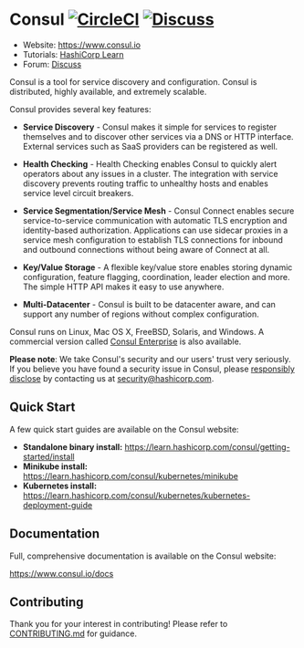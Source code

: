 # Consul [![CircleCI](https://circleci.com/gh/hashicorp/consul/tree/master.svg?style=svg)](https://circleci.com/gh/hashicorp/consul/tree/master) [![Discuss](https://img.shields.io/badge/discuss-consul-ca2171.svg?style=flat)](https://discuss.hashicorp.com/c/consul)

* Website: https://www.consul.io
* Tutorials: [HashiCorp Learn](https://learn.hashicorp.com/consul)
* Forum: [Discuss](https://discuss.hashicorp.com/c/consul)

Consul is a tool for service discovery and configuration. Consul is
distributed, highly available, and extremely scalable.

Consul provides several key features:

* **Service Discovery** - Consul makes it simple for services to register
  themselves and to discover other services via a DNS or HTTP interface.
  External services such as SaaS providers can be registered as well.

* **Health Checking** - Health Checking enables Consul to quickly alert
  operators about any issues in a cluster. The integration with service
  discovery prevents routing traffic to unhealthy hosts and enables service
  level circuit breakers.

* **Service Segmentation/Service Mesh** - Consul Connect enables secure service-to-service
  communication with automatic TLS encryption and identity-based authorization. Applications 
  can use sidecar proxies in a service mesh configuration to establish TLS 
  connections for inbound and outbound connections without being aware of Connect at all. 

* **Key/Value Storage** - A flexible key/value store enables storing
  dynamic configuration, feature flagging, coordination, leader election and
  more. The simple HTTP API makes it easy to use anywhere.

* **Multi-Datacenter** - Consul is built to be datacenter aware, and can
  support any number of regions without complex configuration.

Consul runs on Linux, Mac OS X, FreeBSD, Solaris, and Windows. A commercial
version called [Consul Enterprise](https://www.hashicorp.com/products/consul)
is also available.

**Please note**: We take Consul's security and our users' trust very seriously. If you
believe you have found a security issue in Consul, please [responsibly disclose](https://www.hashicorp.com/security#vulnerability-reporting) by
contacting us at security@hashicorp.com.

## Quick Start

A few quick start guides are available on the Consul website:

* **Standalone binary install:** https://learn.hashicorp.com/consul/getting-started/install
* **Minikube install:** https://learn.hashicorp.com/consul/kubernetes/minikube
* **Kubernetes install:** https://learn.hashicorp.com/consul/kubernetes/kubernetes-deployment-guide

## Documentation

Full, comprehensive documentation is available on the Consul website:

https://www.consul.io/docs

## Contributing

Thank you for your interest in contributing! Please refer to [CONTRIBUTING.md](https://github.com/hashicorp/consul/blob/master/.github/CONTRIBUTING.md) for guidance.
